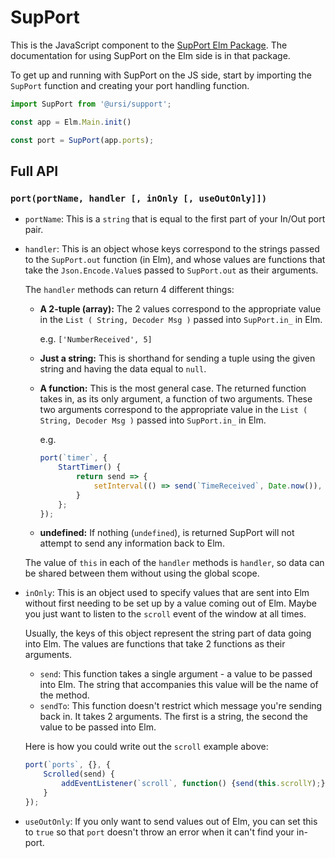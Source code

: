 # SupPort

This is the JavaScript component to the [SupPort Elm Package](https://github.com/ursi/support). The documentation for using SupPort on the Elm side is in that package.

To get up and running with SupPort on the JS side, start by importing the `SupPort` function and creating your port handling function.

```js
import SupPort from '@ursi/support';

const app = Elm.Main.init()

const port = SupPort(app.ports);
```

## Full API

### `port(portName, handler [, inOnly [, useOutOnly]])`

* `portName`: This is a `string` that is equal to the first part of your In/Out port pair.
* `handler`: This is an object whose keys correspond to the strings passed to the `SupPort.out` function (in Elm), and whose values are functions that take the `Json.Encode.Value`s passed to `SupPort.out` as their arguments.

    The `handler` methods can return 4 different things:
    * **A 2-tuple (array):** The 2 values correspond to the appropriate value in the `List ( String, Decoder Msg )` passed into `SupPort.in_` in Elm.

        e.g. `['NumberReceived', 5]`
    * **Just a string:** This is shorthand for sending a tuple using the given string and having the data equal to `null`.

    * **A function:** This is the most general case. The returned function takes in, as its only argument, a function of two arguments. These two arguments correspond to the appropriate value in the `List ( String, Decoder Msg )` passed into `SupPort.in_` in Elm.

        e.g.
        ```js
        port(`timer`, {
            StartTimer() {
                return send => {
                    setInterval(() => send(`TimeReceived`, Date.now()), 1000);
                }
            };
        });
        ```
    * **undefined:** If nothing (`undefined`), is returned SupPort will not attempt to send any information back to Elm.

    The value of `this` in each of the `handler` methods is `handler`, so data can be shared between them without using the global scope.
* `inOnly`: This is an object used to specify values that are sent into Elm without first needing to be set up by a value coming out of Elm. Maybe you just want to listen to the `scroll` event of the window at all times.

    Usually, the keys of this object represent the string part of data going into Elm. The values are functions that take 2 functions as their arguments.
    * `send`: This function takes a single argument - a value to be passed into Elm. The string that accompanies this value will be the name of the method.
    * `sendTo`: This function doesn't restrict which message you're sending back in. It takes 2 arguments. The first is a string, the second the value to be passed into Elm.

    Here is how you could write out the `scroll` example above:

    ```js
    port(`ports`, {}, {
        Scrolled(send) {
            addEventListener(`scroll`, function() {send(this.scrollY);});
        }
    });
    ```
* `useOutOnly`: If you only want to send values out of Elm, you can set this to `true` so that `port` doesn't throw an error when it can't find your in-port.
